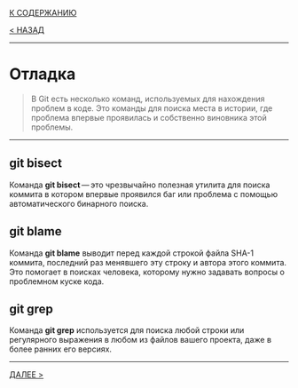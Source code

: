 [К СОДЕРЖАНИЮ](readme.md)

[< НАЗАД](Inspection.md)

---

# Отладка

> В Git есть несколько команд, используемых для нахождения проблем в коде. Это команды для поиска места в истории, где проблема впервые проявилась и собственно виновника этой проблемы.

---

## **git bisect**
Команда **git bisect** — это чрезвычайно полезная утилита для поиска коммита в котором впервые проявился баг или проблема с помощью автоматического бинарного поиска.

## **git blame**
Команда **git blame** выводит перед каждой строкой файла SHA-1 коммита, последний раз менявшего эту строку и автора этого коммита. Это помогает в поисках человека, которому нужно задавать вопросы о проблемном куске кода.

## **git grep**
Команда **git grep** используется для поиска любой строки или регулярного выражения в любом из файлов вашего проекта, даже в более ранних его версиях.

---
[ДАЛЕЕ >](fixing.md)